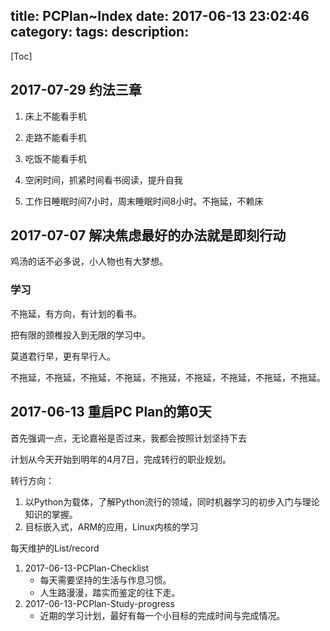 title: PCPlan~Index
date: 2017-06-13 23:02:46
category:
tags:
description:
---
[Toc]

## 2017-07-29 约法三章

1. 床上不能看手机
2. 走路不能看手机
3. 吃饭不能看手机
4. 空闲时间，抓紧时间看书阅读，提升自我

1. 工作日睡眠时间7小时，周末睡眠时间8小时。不拖延，不赖床

## 2017-07-07 解决焦虑最好的办法就是即刻行动

鸡汤的话不必多说，小人物也有大梦想。

### 学习

不拖延，有方向，有计划的看书。

把有限的颈椎投入到无限的学习中。

莫道君行早，更有早行人。

不拖延，不拖延，不拖延，不拖延，不拖延，不拖延，不拖延，不拖延，不拖延。

## 2017-06-13 重启PC Plan的第0天

首先强调一点，无论嘉裕是否过来，我都会按照计划坚持下去

计划从今天开始到明年的4月7日，完成转行的职业规划。

转行方向：
1. 以Python为载体，了解Python流行的领域，同时机器学习的初步入门与理论知识的掌握。
2. 目标嵌入式，ARM的应用，Linux内核的学习

每天维护的List/record
1. 2017-06-13-PCPlan-Checklist
    * 每天需要坚持的生活与作息习惯。
    * 人生路漫漫，踏实而鉴定的往下走。
2. 2017-06-13-PCPlan-Study-progress
    * 近期的学习计划，最好有每一个小目标的完成时间与完成情况。
